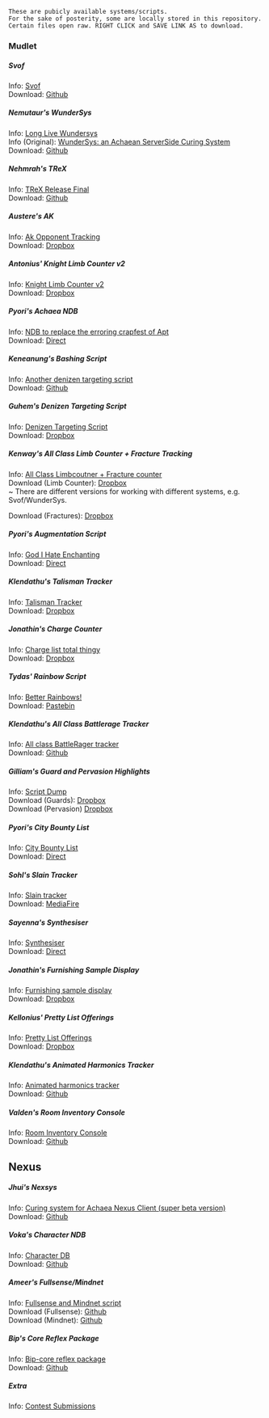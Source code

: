     These are pubicly available systems/scripts.
    For the sake of posterity, some are locally stored in this repository.
    Certain files open raw. RIGHT CLICK and SAVE LINK AS to download.

### Mudlet
  
##### Svof
   Info: [Svof](https://forums.achaea.com/discussion/3976)  
   Download: [Github](https://github.com/svof/svof/archive/in-client-svof.zip)  

##### Nemutaur's WunderSys
   Info: [Long Live Wundersys](https://forums.achaea.com/discussion/4930)  
   Info (Original): [WunderSys: an Achaean ServerSide Curing System](https://forums.achaea.com/discussion/2249)  
   Download: [Github](https://github.com/tynil/WunderSys/releases)  

##### Nehmrah's TReX
   Info: [TReX Release Final](https://forums.achaea.com/discussion/5648)  
   Download: [Github](https://github.com/shanesrasmussen/TReX-/releases)  

##### Austere's AK
   Info: [Ak Opponent Tracking](https://forums.achaea.com/discussion/3314)  
   Download: [Dropbox](https://www.dropbox.com/sh/m6dnd61o8ncc5oe/AAAmY0FPLzuIDaYKDH0WVHsEa?dl=0)  
   
#####  Antonius' Knight Limb Counter v2
   Info: [Knight Limb Counter v2](https://forums.achaea.com/discussion/4480)  
   Download: [Dropbox](https://www.dropbox.com/s/ozo2z11kopf8xqv/Antonius%20Targetting.mpackage.zip?dl=0)  

#####  Pyori's Achaea NDB
   Info: [NDB to replace the erroring crapfest of Apt](https://forums.achaea.com/discussion/6856)  
   Download: [Direct](https://us.v-cdn.net/5019940/uploads/editor/c7/rkqx0er5pvjp.zip)  

#####  Keneanung's Bashing Script
   Info: [Another denizen targeting script](https://forums.achaea.com/discussion/1533)  
   Download: [Github](http://achaeabashingscript.github.io/Bashing/)  

#####  Guhem's Denizen Targeting Script
   Info: [Denizen Targeting Script](https://forums.achaea.com/discussion/1501)  
   Download: [Dropbox](http://dl.dropboxusercontent.com/s/zga0ik6rg8cv7uw/Huntingv0.6.xml?dl=1)  

##### Kenway's All Class Limb Counter + Fracture Tracking
   Info: [All Class Limbcoutner + Fracture counter](https://forums.achaea.com/discussion/3114)  
   Download (Limb Counter): [Dropbox](https://www.dropbox.com/s/4mm3lsw5edbfhrf/KSLC%203-29-17.zip?dl=0)  
   ~ There are different versions for working with different systems, e.g. Svof/WunderSys.
      
   Download (Fractures): [Dropbox](https://www.dropbox.com/s/x2qkze4k4i9dl7q/Aff%20Relapsing.zip?dl=0)  

##### Pyori's Augmentation Script
   Info: [God I Hate Enchanting](https://forums.achaea.com/discussion/6764)  
   Download: [Direct](https://us.v-cdn.net/5019940/uploads/editor/lc/v825n0mgklpq.zip)

##### Klendathu's Talisman Tracker
   Info: [Talisman Tracker](https://forums.achaea.com/discussion/2855)  
   Download: [Dropbox](https://www.dropbox.com/s/1v3t2ulv4bqdr85/talitracker.xml?dl=1)  

##### Jonathin's Charge Counter
   Info: [Charge list total thingy](https://forums.achaea.com/discussion/6151)  
   Download: [Dropbox](https://www.dropbox.com/s/3jweb84ytodb3c9/chargeList.zip?dl=0)  

##### Tydas' Rainbow Script
   Info: [Better Rainbows!](https://forums.achaea.com/discussion/5323)  
   Download: [Pastebin](https://pastebin.com/HFESm9XB)  

##### Klendathu's All Class Battlerage Tracker
   Info: [All class BattleRager tracker](https://forums.achaea.com/discussion/3691)  
   Download: [Github](https://github.com/PapaGuacamole/rageGUI)  

##### Gilliam's Guard and Pervasion Highlights
   Info: [Script Dump](https://forums.achaea.com/discussion/6266)  
   Download (Guards): [Dropbox](https://www.dropbox.com/s/h7877oj0vbgbjd6/Guards.xml?dl=0)  
   Download (Pervasion) [Dropbox](https://www.dropbox.com/s/fsowjo84b0bwztf/Pervasion.xml?dl=0)  
   
##### Pyori's City Bounty List
   Info: [City Bounty List](https://forums.achaea.com/discussion/5960)  
   Download: [Direct](https://us.v-cdn.net/5019940/uploads/editor/iq/ecimlvowlob8.zip)  
   
##### Sohl's Slain Tracker
   Info: [Slain tracker](https://forums.achaea.com/discussion/5913)  
   Download: [MediaFire](http://www.mediafire.com/file/aefbx658j5nb6zi/slain_vs2.xml/file)  
   
##### Sayenna's Synthesiser
   Info: [Synthesiser](https://forums.achaea.com/discussion/5741)  
   Download: [Direct](https://us.v-cdn.net/5019940/uploads/editor/hr/43raqtnu3x5c.zip)  
   
##### Jonathin's Furnishing Sample Display
   Info: [Furnishing sample display](https://forums.achaea.com/discussion/5661)  
   Download: [Dropbox](https://www.dropbox.com/s/fmckan2amh7sz2f/furnishing%20sample%20display%202.0.xml?dl=0)  
   
##### Kellonius' Pretty List Offerings
   Info: [Pretty List Offerings](https://forums.achaea.com/discussion/5246)  
   Download: [Dropbox](https://www.dropbox.com/sh/d10gfqj7dln6o63/AAD0If7zGK2FKNJ6cz2Xflsna?dl=0)  
    
##### Klendathu's Animated Harmonics Tracker
   Info: [Animated harmonics tracker](https://forums.achaea.com/discussion/2941)  
   Download: [Github](https://raw.githubusercontent.com/VinzentObuun/TTG/master/archive/bard_animated_harmonic_tracker.xml)  
    
##### Valden's Room Inventory Console
   Info: [Room Inventory Console](https://forums.achaea.com/discussion/839)  
   Download: [Github](https://raw.githubusercontent.com/VinzentObuun/TTG/master/archive/ValdensRoomInventory.xml)  

## Nexus

##### Jhui's Nexsys
   Info: [Curing system for Achaea Nexus Client (super beta version)](https://forums.achaea.com/discussion/5020)  
   Download: [Github](https://raw.githubusercontent.com/VinzentObuun/TTG/master/archive/Nexsys.zip)  

##### Voka's Character NDB
   Info: [Character DB](https://forums.achaea.com/discussion/6527)  
   Download: [Github](https://raw.githubusercontent.com/VinzentObuun/TTG/master/archive/Character_DB.nxs)  

##### Ameer's Fullsense/Mindnet
   Info: [Fullsense and Mindnet script](https://forums.achaea.com/discussion/6205)  
   Download (Fullsense): [Github](https://raw.githubusercontent.com/VinzentObuun/TTG/master/archive/Reflex_Package_Fullsense_2018-1-30.nxs)  
   Download (Mindnet): [Github](https://raw.githubusercontent.com/VinzentObuun/TTG/master/archive/Reflex_Package_Mindnet_2018-1-30.nxs)  

##### Bip's Core Reflex Package
   Info: [Bip-core reflex package](https://forums.achaea.com/discussion/5004)  
   Download: [Github](https://raw.githubusercontent.com/VinzentObuun/TTG/master/archive/Reflex_Package_Bip-core_2016-8-28.nxs)  

##### Extra
   Info: [Contest Submissions](https://forums.achaea.com/discussion/6062)
